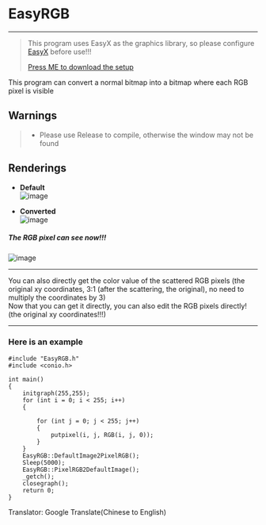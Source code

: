 # EasyRGB

---

> This program uses EasyX as the graphics library, so please configure [EasyX](https://easyx.cn) before use!!!
>
> [Press ME to download the setup](https://easyx.cn/download/EasyX_20220901.exe)

This program can convert a normal bitmap into a bitmap where each RGB pixel is visible

## Warnings

>- Please use Release to compile, otherwise the window may not be found

## Renderings

- <b>Default</b><br>
![image](https://user-images.githubusercontent.com/110461934/192146968-f70f8890-af7d-42b8-a3eb-7fbd4220df60.png)

- <b>Converted</b><br>
![image](https://user-images.githubusercontent.com/110461934/192147015-d7c018e9-9e30-4b3f-95ec-7a770383d2a0.png)

##### The RGB pixel can see now!!!

![image](https://user-images.githubusercontent.com/110461934/192147170-e59fc423-65c7-4cce-b70c-a9e7a51ca0b1.png)

---

You can also directly get the color value of the scattered RGB pixels (the original xy coordinates, 3:1 (after the scattering, the original), no need to multiply the coordinates by 3)<br>
Now that you can get it directly, you can also edit the RGB pixels directly!(the original xy coordinates!!!)

---

### Here is an example

```
#include "EasyRGB.h"
#include <conio.h>

int main()
{
	initgraph(255,255);
	for (int i = 0; i < 255; i++)
	{

		for (int j = 0; j < 255; j++)
		{
			putpixel(i, j, RGB(i, j, 0));
		}
	}
	EasyRGB::DefaultImage2PixelRGB();
	Sleep(5000);
	EasyRGB::PixelRGB2DefaultImage();
	_getch();
	closegraph();
	return 0;
}
```


Translator: Google Translate(Chinese to English)
